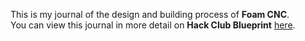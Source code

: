 <!--
  ===================    !!READ THIS NOTICE!!   ====================
  DO NOT edit this file manually. Your changes WILL BE OVERWRITTEN!
  This journal is auto generated and updated by Hack Club Blueprint.
  To edit this file, please edit your journal entries on Blueprint.
  ==================================================================
-->

This is my journal of the design and building process of **Foam CNC**.  
You can view this journal in more detail on **Hack Club Blueprint** [here](https://blueprint.hackclub.com/projects/641).


